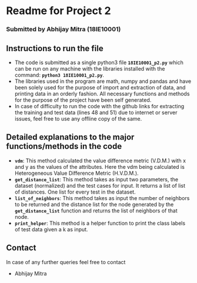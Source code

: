 # Readme for Project 2

### Submitted by Abhijay Mitra (18IE10001)

## Instructions to run the file

 - The code is submitted as a single python3 file **`18IE10001_p2.py`** which can be run on any machine with the libraries installed with the command:
	 **`python3 18IE10001_p2.py`**.
 - The libraries used in the program are math, numpy and pandas and have been solely used for the purpose of import and extraction of data, and printing data in an orderly fashion. All necessary functions and methods for the purpose of the project have been self generated.
 - In case of difficulty to run the code with the github links for extracting the training and test data (lines 48 and 51) due to internet or server issues, feel free to use any offline copy of the same.

 ## Detailed explanations to the major functions/methods in the code

 - **`vdm`**: This method calculated the value difference metric (V.D.M.) with x and y as the values of the attributes. Here the vdm being calculated is Heterogeneous Value Difference Metric (H.V.D.M.).
 - **`get_distance_list`**: This method takes as input two parameters, the dataset (normalized) and the test cases for input. It returns a list of list of distances. One list for every test in the dataset.
 - **`list_of_neighbors`**: This method takes as input the number of neighbors to be returned and the distance list for the node generated by the **`get_distance_list`** function and returns the list of neighbors of that node.
 - **`print_helper`**: This method is a helper function to print the class labels of test data given a k as input.

## Contact

In case of any further queries feel free to contact

 - Abhijay Mitra
